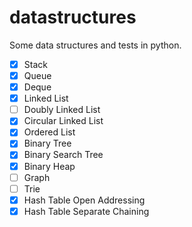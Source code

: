 # datastructures

Some data structures and tests in python.

- [x] Stack
- [x] Queue
- [x] Deque
- [x] Linked List
- [ ] Doubly Linked List
- [x] Circular Linked List
- [x] Ordered List
- [x] Binary Tree
- [x] Binary Search Tree
- [x] Binary Heap
- [ ] Graph
- [ ] Trie
- [x] Hash Table Open Addressing
- [x] Hash Table Separate Chaining
